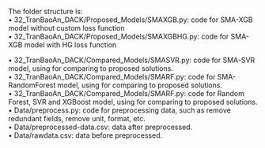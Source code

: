 The folder structure is:  
• 32_TranBaoAn_DACK/Proposed_Models/SMAXGB.py: code for SMA-XGB model without custom loss function  
• 32_TranBaoAn_DACK/Proposed_Models/SMAXGBHG.py: code for SMA-XGB model with HG loss function  

• 32_TranBaoAn_DACK/Compared_Models/SMASVR.py: code for SMA-SVR model, using for comparing to proposed solutions.  
• 32_TranBaoAn_DACK/Compared_Models/SMARF.py: code for SMA-RandomForest model, using for comparing to proposed solutions.  
• 32_TranBaoAn_DACK/Compared_Models/SMARF.py: code for Random Forest, SVR and XGBoost model, using for comparing to proposed solutions.  
• Data/preprocess.py: code for preprocessing data, such as remove redundant fields, remove unit, format, etc.  
• Data/preprocessed-data.csv: data after preprocessed.  
• Data/rawdata.csv: data before preprocessed.
